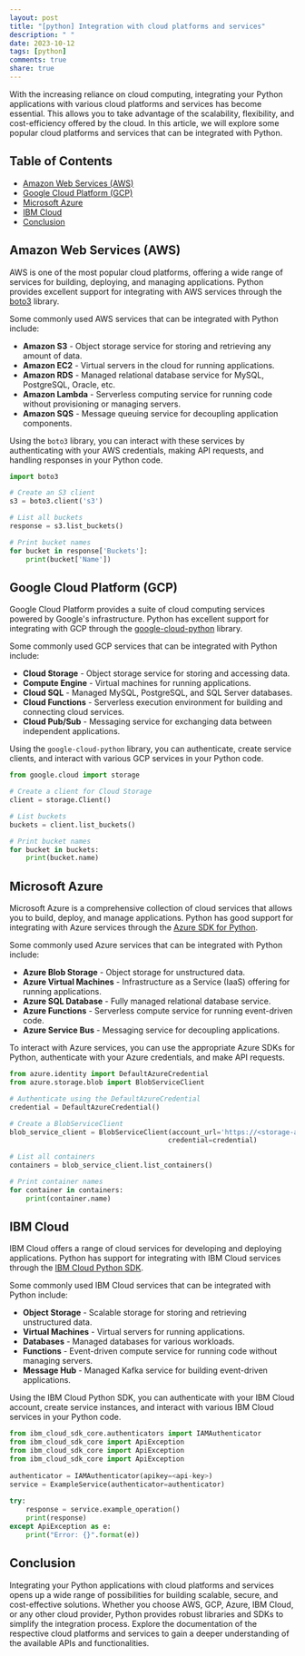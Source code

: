 ```yaml
---
layout: post
title: "[python] Integration with cloud platforms and services"
description: " "
date: 2023-10-12
tags: [python]
comments: true
share: true
---
```


With the increasing reliance on cloud computing, integrating your Python applications with various cloud platforms and services has become essential. This allows you to take advantage of the scalability, flexibility, and cost-efficiency offered by the cloud. In this article, we will explore some popular cloud platforms and services that can be integrated with Python.

## Table of Contents
- [Amazon Web Services (AWS)](#aws)
- [Google Cloud Platform (GCP)](#gcp)
- [Microsoft Azure](#azure)
- [IBM Cloud](#ibm)
- [Conclusion](#conclusion)

<a name="aws"></a>
## Amazon Web Services (AWS)

AWS is one of the most popular cloud platforms, offering a wide range of services for building, deploying, and managing applications. Python provides excellent support for integrating with AWS services through the [boto3](https://boto3.amazonaws.com/v1/documentation/api/latest/index.html) library.

Some commonly used AWS services that can be integrated with Python include:

- **Amazon S3** - Object storage service for storing and retrieving any amount of data.
- **Amazon EC2** - Virtual servers in the cloud for running applications.
- **Amazon RDS** - Managed relational database service for MySQL, PostgreSQL, Oracle, etc.
- **Amazon Lambda** - Serverless computing service for running code without provisioning or managing servers.
- **Amazon SQS** - Message queuing service for decoupling application components.

Using the `boto3` library, you can interact with these services by authenticating with your AWS credentials, making API requests, and handling responses in your Python code.

```python
import boto3

# Create an S3 client
s3 = boto3.client('s3')

# List all buckets
response = s3.list_buckets()

# Print bucket names
for bucket in response['Buckets']:
    print(bucket['Name'])
```

<a name="gcp"></a>
## Google Cloud Platform (GCP)

Google Cloud Platform provides a suite of cloud computing services powered by Google's infrastructure. Python has excellent support for integrating with GCP through the [google-cloud-python](https://github.com/googleapis/google-cloud-python) library.

Some commonly used GCP services that can be integrated with Python include:

- **Cloud Storage** - Object storage service for storing and accessing data.
- **Compute Engine** - Virtual machines for running applications.
- **Cloud SQL** - Managed MySQL, PostgreSQL, and SQL Server databases.
- **Cloud Functions** - Serverless execution environment for building and connecting cloud services.
- **Cloud Pub/Sub** - Messaging service for exchanging data between independent applications.

Using the `google-cloud-python` library, you can authenticate, create service clients, and interact with various GCP services in your Python code.

```python
from google.cloud import storage

# Create a client for Cloud Storage
client = storage.Client()

# List buckets
buckets = client.list_buckets()

# Print bucket names
for bucket in buckets:
    print(bucket.name)
```

<a name="azure"></a>
## Microsoft Azure

Microsoft Azure is a comprehensive collection of cloud services that allows you to build, deploy, and manage applications. Python has good support for integrating with Azure services through the [Azure SDK for Python](https://github.com/Azure/azure-sdk-for-python).

Some commonly used Azure services that can be integrated with Python include:

- **Azure Blob Storage** - Object storage for unstructured data.
- **Azure Virtual Machines** - Infrastructure as a Service (IaaS) offering for running applications.
- **Azure SQL Database** - Fully managed relational database service.
- **Azure Functions** - Serverless compute service for running event-driven code.
- **Azure Service Bus** - Messaging service for decoupling applications.

To interact with Azure services, you can use the appropriate Azure SDKs for Python, authenticate with your Azure credentials, and make API requests.

```python
from azure.identity import DefaultAzureCredential
from azure.storage.blob import BlobServiceClient

# Authenticate using the DefaultAzureCredential
credential = DefaultAzureCredential()

# Create a BlobServiceClient
blob_service_client = BlobServiceClient(account_url='https://<storage-account>.blob.core.windows.net',
                                       credential=credential)

# List all containers
containers = blob_service_client.list_containers()

# Print container names
for container in containers:
    print(container.name)
```

<a name="ibm"></a>
## IBM Cloud

IBM Cloud offers a range of cloud services for developing and deploying applications. Python has support for integrating with IBM Cloud services through the [IBM Cloud Python SDK](https://github.com/IBM/ibm-cloud-sdk-python).

Some commonly used IBM Cloud services that can be integrated with Python include:

- **Object Storage** - Scalable storage for storing and retrieving unstructured data.
- **Virtual Machines** - Virtual servers for running applications.
- **Databases** - Managed databases for various workloads.
- **Functions** - Event-driven compute service for running code without managing servers.
- **Message Hub** - Managed Kafka service for building event-driven applications.

Using the IBM Cloud Python SDK, you can authenticate with your IBM Cloud account, create service instances, and interact with various IBM Cloud services in your Python code.

```python
from ibm_cloud_sdk_core.authenticators import IAMAuthenticator
from ibm_cloud_sdk_core import ApiException
from ibm_cloud_sdk_core import ApiException
from ibm_cloud_sdk_core import ApiException
                         
authenticator = IAMAuthenticator(apikey=<api-key>)
service = ExampleService(authenticator=authenticator)
                         
try:
    response = service.example_operation()
    print(response)
except ApiException as e:
    print("Error: {}".format(e))
```

<a name="conclusion"></a>
## Conclusion

Integrating your Python applications with cloud platforms and services opens up a wide range of possibilities for building scalable, secure, and cost-effective solutions. Whether you choose AWS, GCP, Azure, IBM Cloud, or any other cloud provider, Python provides robust libraries and SDKs to simplify the integration process. Explore the documentation of the respective cloud platforms and services to gain a deeper understanding of the available APIs and functionalities.